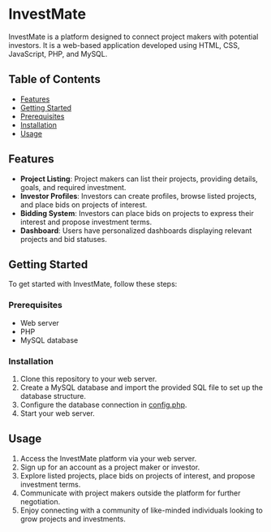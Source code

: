 # InvestMate

InvestMate is a platform designed to connect project makers with potential investors. It is a web-based application developed using HTML, CSS, JavaScript, PHP, and MySQL.

## Table of Contents
- [Features](#features)
- [Getting Started](#getting-started)
- [Prerequisites](#prerequisites)
- [Installation](#installation)
- [Usage](#usage)

## Features
- **Project Listing**: Project makers can list their projects, providing details, goals, and required investment.
- **Investor Profiles**: Investors can create profiles, browse listed projects, and place bids on projects of interest.
- **Bidding System**: Investors can place bids on projects to express their interest and propose investment terms.
- **Dashboard**: Users have personalized dashboards displaying relevant projects and bid statuses.

## Getting Started
To get started with InvestMate, follow these steps:

### Prerequisites
- Web server
- PHP
- MySQL database

### Installation
1. Clone this repository to your web server.
2. Create a MySQL database and import the provided SQL file to set up the database structure.
3. Configure the database connection in [config.php](config.php).
4. Start your web server.

## Usage
1. Access the InvestMate platform via your web server.
2. Sign up for an account as a project maker or investor.
3. Explore listed projects, place bids on projects of interest, and propose investment terms.
4. Communicate with project makers outside the platform for further negotiation.
5. Enjoy connecting with a community of like-minded individuals looking to grow projects and investments.

